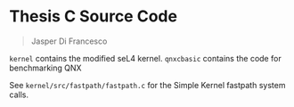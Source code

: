 # Thesis C Source Code
> Jasper Di Francesco

`kernel` contains the modified seL4 kernel.
`qnxcbasic` contains the code for benchmarking QNX

See `kernel/src/fastpath/fastpath.c` for the Simple Kernel fastpath system calls.

